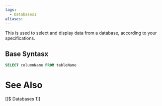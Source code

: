 ```yaml
---
tags:
  - Databases1
aliases:
---
```


This is used to select and display data from a database, according to your specifications.

## Base Syntasx
```sql
SELECT columnName FROM tableName
```



# See Also
[[$ Databases 1]]
